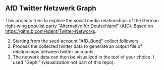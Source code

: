 ## AfD Twitter Netzwerk Graph

This projects tries to explore the social media relationships of the German right-wing populist party "Alternative für Deutschland" (AfD).
Based on https://github.com/edent/Twitter-Networks.  


1. Starting from the seed account "AfD_Bund" collect followers.
2. Process the collected twitter data to generate an output file of relationships between twitter accounts.
3. The network data can then be visualized in the tool of your choice. I used "Gephi" (visualization not part of this repo).

